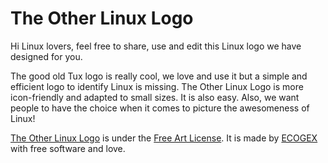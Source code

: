# The Other Linux Logo

Hi Linux lovers, feel free to share, use and edit this Linux logo we have designed for you.

The good old Tux logo is really cool, we love and use it but a simple and efficient logo to identify Linux is missing. The Other Linux Logo is more icon-friendly and adapted to small sizes. It is also easy. Also, we want people to have the choice when it comes to picture the awesomeness of Linux!

[The Other Linux Logo](http://ecogex.com/the-other-linux-logo/) is under the [Free Art License](http://artlibre.org/licence/lal/en/). It is made by [ECOGEX](http://ecogex.com/) with free software and love.
